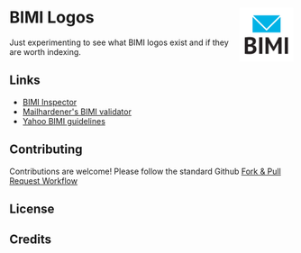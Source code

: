 
# BIMI Logos [<img alt="BIMI  Logo" src="static/favicon.svg" height="96" align="right" />](https://github.com/VectorLogoZone/bimi)

Just experimenting to see what BIMI logos exist and if they are worth indexing.

## Links

* [BIMI Inspector](https://bimigroup.org/bimi-generator/)
* [Mailhardener's BIMI validator](https://www.mailhardener.com/tools/bimi-validator)
* [Yahoo BIMI guidelines](https://senders.yahooinc.com/bimi/)

## Contributing

Contributions are welcome!  Please follow the standard Github [Fork & Pull Request Workflow](https://gist.github.com/Chaser324/ce0505fbed06b947d962)

## License

## Credits

